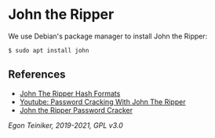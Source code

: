 # John the Ripper

We use Debian's package manager to install John the Ripper:

```
$ sudo apt install john 
```



## References
* [John The Ripper Hash Formats](https://pentestmonkey.net/cheat-sheet/john-the-ripper-hash-formats)
* [Youtube: Password Cracking With John The Ripper](https://youtu.be/XjVYl1Ts6XI)
* [John the Ripper Password Cracker](https://www.openwall.com/john/) 

*Egon Teiniker, 2019-2021, GPL v3.0*
